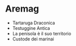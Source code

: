 # Aremag
- Tartaruga Draconica
- Testuggine Antica
- La penisola è il suo territorio
- Custode dei marinai